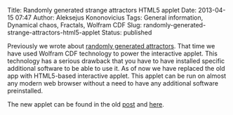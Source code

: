 Title: Randomly generated strange attractors HTML5 applet
Date: 2013-04-15 07:47
Author: Aleksejus Kononovicius
Tags: General information, Dynamical chaos, Fractals, Wolfram CDF
Slug: randomly-generated-strange-attractors-html5-applet
Status: published

Previously
we wrote about [randomly generated
attractors](/randomly-generated-strange-attractors "Randomly generated strange attractors").
That time we have used Wolfram CDF technology to power the interactive
applet. This technology has a serious drawback that you have to have
installed specific additional software to be able to use it. As of now
we have replaced the old app with HTML5-based interactive applet. This
applet can be run on almost any modern web browser without a need to
have any additional software preinstalled.

The new applet can be found in the old
[post](/randomly-generated-strange-attractors#html5-app "Randomly generated strange attractors")
and
[here](/uploads/models/random-attractor/index.html).
